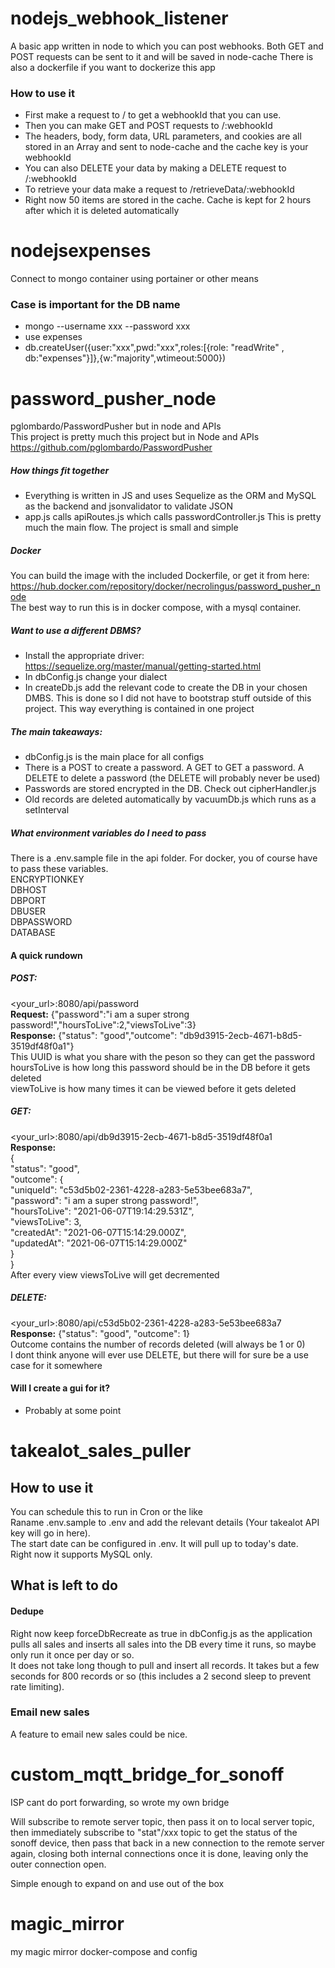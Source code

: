 # nodejs_webhook_listener
 
A basic app written in node to which you can post webhooks. Both GET and POST requests can be sent to it and will be saved in node-cache
There is also a dockerfile if you want to dockerize this app

### How to use it
* First make a request to / to get a webhookId that you can use.
* Then you can make GET and POST requests to /:webhookId
* The headers, body, form data, URL parameters, and cookies are all stored in an Array and sent to node-cache and the cache key is your webhookId
* You can also DELETE your data by making a DELETE request to /:webhookId
* To retrieve your data make a request to /retrieveData/:webhookId
* Right now 50 items are stored in the cache. Cache is kept for 2 hours after which it is deleted automatically



# nodejsexpenses
Connect to mongo container using portainer or other means

### Case is important for the DB name

* mongo --username xxx --password xxx
* use expenses
* db.createUser({user:"xxx",pwd:"xxx",roles:[{role: "readWrite" , db:"expenses"}]},{w:"majority",wtimeout:5000})


    


# password_pusher_node
 pglombardo/PasswordPusher but in node and APIs  
 This project is pretty much this project but in Node and APIs https://github.com/pglombardo/PasswordPusher

##### How things fit together
* Everything is written in JS and uses Sequelize as the ORM and MySQL as the backend and jsonvalidator to validate JSON  
* app.js calls apiRoutes.js which calls passwordController.js This is pretty much the main flow. The project is small and simple

##### Docker
You can build the image with the included Dockerfile, or get it from here: https://hub.docker.com/repository/docker/necrolingus/password_pusher_node  
The best way to run this is in docker compose, with a mysql container.  

##### Want to use a different DBMS?
* Install the appropriate driver: https://sequelize.org/master/manual/getting-started.html  
* In dbConfig.js change your dialect  
* In createDb.js add the relevant code to create the DB in your chosen DMBS. This is done so I did not have to bootstrap stuff outside of this project. This way everything is contained in one project  

##### The main takeaways:
* dbConfig.js is the main place for all configs  
* There is a POST to create a password. A GET to GET a password. A DELETE to delete a password (the DELETE will probably never be used)  
* Passwords are stored encrypted in the DB. Check out cipherHandler.js  
* Old records are deleted automatically by vacuumDb.js which runs as a setInterval

##### What environment variables do I need to pass
There is a .env.sample file in the api folder. For docker, you of course have to pass these variables.  
ENCRYPTIONKEY  
DBHOST  
DBPORT  
DBUSER  
DBPASSWORD  
DATABASE  

#### A quick rundown
##### POST:  
<your_url>:8080/api/password  
**Request:** {"password":"i am a super strong password!","hoursToLive":2,"viewsToLive":3}  
**Response:** {"status": "good","outcome": "db9d3915-2ecb-4671-b8d5-3519df48f0a1"}  
This UUID is what you share with the peson so they can get the password  
hoursToLive is how long this password should be in the DB before it gets deleted  
viewToLive is how many times it can be viewed before it gets deleted  

##### GET:
<your_url>:8080/api/db9d3915-2ecb-4671-b8d5-3519df48f0a1  
**Response:**  
{  
    "status": "good",  
    "outcome": {  
        "uniqueId": "c53d5b02-2361-4228-a283-5e53bee683a7",  
        "password": "i am a super strong password!",  
        "hoursToLive": "2021-06-07T19:14:29.531Z",  
        "viewsToLive": 3,  
        "createdAt": "2021-06-07T15:14:29.000Z",  
        "updatedAt": "2021-06-07T15:14:29.000Z"  
    }  
}  
After every view viewsToLive will get decremented

##### DELETE:
<your_url>:8080/api/c53d5b02-2361-4228-a283-5e53bee683a7  
**Response:** {"status": "good", "outcome": 1}    
Outcome contains the number of records deleted (will always be 1 or 0)  
I dont think anyone will ever use DELETE, but there will for sure be a use case for it somewhere  


#### Will I create a gui for it?
* Probably at some point




# takealot_sales_puller

## How to use it

You can schedule this to run in Cron or the like  
Raname .env.sample to .env and add the relevant details (Your takealot API key will go in here).  
The start date can be configured in .env. It will pull up to today's date.  
Right now it supports MySQL only.


## What is left to do
#### Dedupe
Right now keep forceDbRecreate as true in dbConfig.js as the application pulls all sales and inserts all sales into the DB every time it runs, so maybe only run it once per day or so.  
It does not take long though to pull and insert all records. It takes but a few seconds for 800 records or so (this includes a 2 second sleep to prevent rate limiting).


### Email new sales
A feature to email new sales could be nice.


# custom_mqtt_bridge_for_sonoff
ISP cant do port forwarding, so wrote my own bridge

Will subscribe to remote server topic, then pass it on to local server topic, then immediately subscribe to "stat"/xxx topic to get the status of the sonoff device, then pass that back in a new connection to the remote server again, closing both internal connections once it is done, leaving only the outer connection open.

Simple enough to expand on and use out of the box


# magic_mirror
my magic mirror docker-compose and config

